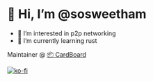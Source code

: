 # 👋 Hi, I’m @sosweetham

- 👀 I’m interested in p2p networking
- 🌱 I’m currently learning rust

Maintainer @ [📦 CardBoard](https://cardboard.ink)

[![ko-fi](https://ko-fi.com/img/githubbutton_sm.svg)](https://ko-fi.com/A0A0SBA40)

<!---
sosweetham/sosweetham is a ✨ special ✨ repository because its `README.md` (this file) appears on your GitHub profile.
You can click the Preview link to take a look at your changes.
--->
